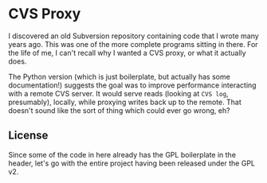 # CVS Proxy

I discovered an old Subversion repository containing code that I wrote many
years ago. This was one of the more complete programs sitting in there. For the
life of me, I can't recall why I wanted a CVS proxy, or what it actually does.

The Python version (which is just boilerplate, but actually has some
documentation!) suggests the goal was to improve performance interacting with a
remote CVS server. It would serve reads (looking at `CVS log`, presumably),
locally, while proxying writes back up to the remote. That doesn't sound like
the sort of thing which could ever go wrong, eh?

## License

Since some of the code in here already has the GPL boilerplate in the header,
let's go with the entire project having been released under the GPL v2.
